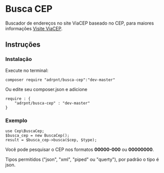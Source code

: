 # Busca CEP
Buscador de endereços no site ViaCEP baseado no CEP, para maiores informações [Visite ViaCEP](https://viacep.com.br/).

## Instruções

### Instalação
Execute no terminal:
```
composer require "adrpnt/busca-cep":"dev-master"
```

Ou edite seu composer.json e adicione
```
require : {
    "adrpnt/busca-cep" : "dev-master"
}
```
### Exemplo
```
use Cep\BuscaCep;
$busca_cep = new BuscaCep();
result = $busca_cep->busca($cep, $type);
```

Você pode pesquisar o CEP nos formatos **00000-000** ou **00000000**.

Tipos permitidos ("json", "xml", "piped" ou "querty"), por padrão o tipo é json.